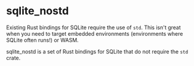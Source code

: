 # sqlite_nostd

Existing Rust bindings for SQLite require the use of `std`. This isn't great when you need to target embedded environments (environments where SQLite often runs!) or WASM.

sqlite_nostd is a set of Rust bindings for SQLite that do not require the `std` crate.

